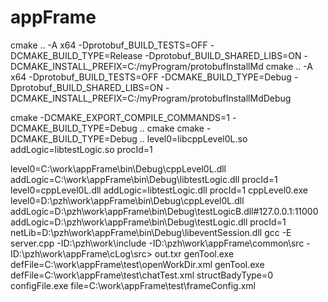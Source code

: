 # appFrame

cmake .. -A x64 -Dprotobuf_BUILD_TESTS=OFF -DCMAKE_BUILD_TYPE=Release -Dprotobuf_BUILD_SHARED_LIBS=ON -DCMAKE_INSTALL_PREFIX=C:/myProgram/protobufInstallMd
cmake .. -A x64 -Dprotobuf_BUILD_TESTS=OFF -DCMAKE_BUILD_TYPE=Debug -Dprotobuf_BUILD_SHARED_LIBS=ON -DCMAKE_INSTALL_PREFIX=C:/myProgram/protobufInstallMdDebug

cmake -DCMAKE_EXPORT_COMPILE_COMMANDS=1 -DCMAKE_BUILD_TYPE=Debug  ..
cmake cmake -DCMAKE_BUILD_TYPE=Debug ..
level0=libcppLevel0L.so addLogic=libtestLogic.so procId=1


level0=C:\work\appFrame\bin\Debug\cppLevel0L.dll addLogic=C:\work\appFrame\bin\Debug\libtestLogic.dll procId=1
level0=cppLevel0L.dll addLogic=libtestLogic.dll procId=1
cppLevel0.exe level0=D:\pzh\work\appFrame\bin\Debug\cppLevel0L.dll addLogic=D:\pzh\work\appFrame\bin\Debug\testLogicB.dll#127.0.0.1:11000 addLogic=D:\pzh\work\appFrame\bin\Debug\testLogic.dll procId=1 netLib=D:\pzh\work\appFrame\bin\Debug\libeventSession.dll
gcc -E server.cpp -ID:\pzh\work\include -ID:\pzh\work\appFrame\common\src -ID:\pzh\work\appFrame\cLog\src> out.txr
genTool.exe defFile=C:\work\appFrame\test\openWorkDir.xml
genTool.exe defFile=C:\work\appFrame\test\chatTest.xml structBadyType=0
configFile.exe file=C:\work\appFrame\test\frameConfig.xml



